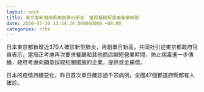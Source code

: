 ```yaml
---
layout: post
title: 東京都新增病例再創單日新高　當局擬縮短餐廳營業時間
date: 2020-07-30 13:54:39.000000000 +08:00
categories: rthk
---
```


日本東京都新增近370人確診新型肺炎，再創單日新高，共同社引述東京都政府官員表示，當局正考慮再次要求餐廳和其他商店縮短營業時間，防止病毒進一步傳播，政府考慮向願意採取相關措施的企業，提供資金補償。

日本的疫情持續惡化，昨日首次單日確診過千宗病例，全國47個都道府縣都有人確診。
